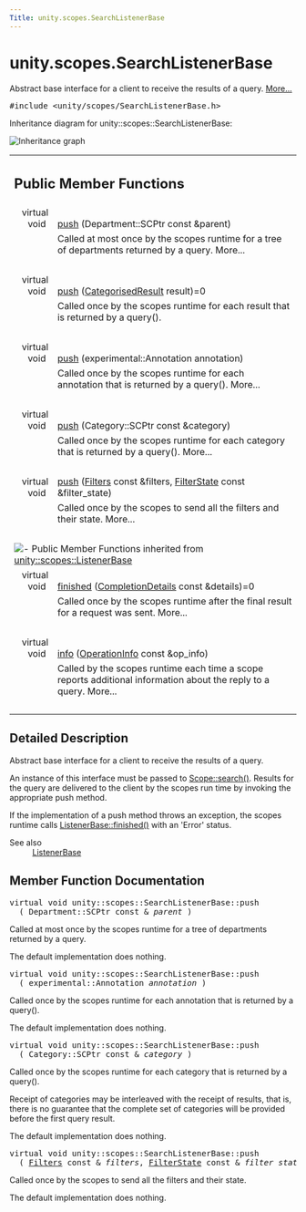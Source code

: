 ```yaml
---
Title: unity.scopes.SearchListenerBase
---
```


# unity.scopes.SearchListenerBase

<p>Abstract base interface for a client to receive the results of a query.  
<a href="#details">More...</a></p>
<p><pre class="cpp">#include &lt;unity/scopes/SearchListenerBase.h&gt;</pre></p>

<p>Inheritance diagram for unity::scopes::SearchListenerBase:</p>

<img src="../../../../media/classunity_1_1scopes_1_1_search_listener_base__inherit__graph.png" border="0" alt="Inheritance graph"/>

<table class="memberdecls">
<tr class="heading"><td colspan="2"><h2 class="groupheader">
Public Member Functions</h2></td></tr>
<tr class="memitem:a93ba33c6e1a0064ac9756134ccb11705"><td class="memItemLeft" align="right" valign="top">virtual void&#160;</td><td class="memItemRight" valign="bottom"><a class="el" href="#a93ba33c6e1a0064ac9756134ccb11705">push</a> (Department::SCPtr const &amp;parent)</td></tr>
<tr class="memdesc:a93ba33c6e1a0064ac9756134ccb11705"><td class="mdescLeft">&#160;</td><td class="mdescRight">Called at most once by the scopes runtime for a tree of departments returned by a query.  More...<br /></td></tr>
<tr class="separator:a93ba33c6e1a0064ac9756134ccb11705"><td class="memSeparator" colspan="2">&#160;</td></tr>
<tr class="memitem:a3ebd3e8be67824c7a34068da6075bd99"><td class="memItemLeft" align="right" valign="top">
virtual void&#160;</td><td class="memItemRight" valign="bottom"><a class="el" href="#a3ebd3e8be67824c7a34068da6075bd99">push</a> (<a class="el" href="unity.scopes.CategorisedResult.md">CategorisedResult</a> result)=0</td></tr>
<tr class="memdesc:a3ebd3e8be67824c7a34068da6075bd99"><td class="mdescLeft">&#160;</td><td class="mdescRight">Called once by the scopes runtime for each result that is returned by a query(). <br /></td></tr>
<tr class="separator:a3ebd3e8be67824c7a34068da6075bd99"><td class="memSeparator" colspan="2">&#160;</td></tr>
<tr class="memitem:ab96864e4b3d6718e4b87b81aa14657e3"><td class="memItemLeft" align="right" valign="top">virtual void&#160;</td><td class="memItemRight" valign="bottom"><a class="el" href="#ab96864e4b3d6718e4b87b81aa14657e3">push</a> (experimental::Annotation annotation)</td></tr>
<tr class="memdesc:ab96864e4b3d6718e4b87b81aa14657e3"><td class="mdescLeft">&#160;</td><td class="mdescRight">Called once by the scopes runtime for each annotation that is returned by a query().  More...<br /></td></tr>
<tr class="separator:ab96864e4b3d6718e4b87b81aa14657e3"><td class="memSeparator" colspan="2">&#160;</td></tr>
<tr class="memitem:af246bd38c8ba9cec36dfae3d0607dbfc"><td class="memItemLeft" align="right" valign="top">virtual void&#160;</td><td class="memItemRight" valign="bottom"><a class="el" href="#af246bd38c8ba9cec36dfae3d0607dbfc">push</a> (Category::SCPtr const &amp;category)</td></tr>
<tr class="memdesc:af246bd38c8ba9cec36dfae3d0607dbfc"><td class="mdescLeft">&#160;</td><td class="mdescRight">Called once by the scopes runtime for each category that is returned by a query().  More...<br /></td></tr>
<tr class="separator:af246bd38c8ba9cec36dfae3d0607dbfc"><td class="memSeparator" colspan="2">&#160;</td></tr>
<tr class="memitem:ac7904ac1f83fe60cddc8f08c6e7d971b"><td class="memItemLeft" align="right" valign="top">virtual void&#160;</td><td class="memItemRight" valign="bottom"><a class="el" href="#ac7904ac1f83fe60cddc8f08c6e7d971b">push</a> (<a class="el" href="unity.scopes.md#adab58c13cf604e0e64bd6b1a745364d3">Filters</a> const &amp;filters, <a class="el" href="unity.scopes.FilterState.md">FilterState</a> const &amp;filter_state)</td></tr>
<tr class="memdesc:ac7904ac1f83fe60cddc8f08c6e7d971b"><td class="mdescLeft">&#160;</td><td class="mdescRight">Called once by the scopes to send all the filters and their state.  More...<br /></td></tr>
<tr class="separator:ac7904ac1f83fe60cddc8f08c6e7d971b"><td class="memSeparator" colspan="2">&#160;</td></tr>
<tr class="inherit_header pub_methods_classunity_1_1scopes_1_1_listener_base"><td colspan="2" onclick="javascript:toggleInherit('pub_methods_classunity_1_1scopes_1_1_listener_base')"><img src="../../../../media/closed.png" alt="-"/>&#160;Public Member Functions inherited from <a class="el" href="unity.scopes.ListenerBase.md">unity::scopes::ListenerBase</a></td></tr>
<tr class="memitem:afb44937749b61c9e3ebfa20ec6e4634b inherit pub_methods_classunity_1_1scopes_1_1_listener_base"><td class="memItemLeft" align="right" valign="top">virtual void&#160;</td><td class="memItemRight" valign="bottom"><a class="el" href="unity.scopes.ListenerBase.md#afb44937749b61c9e3ebfa20ec6e4634b">finished</a> (<a class="el" href="unity.scopes.CompletionDetails.md">CompletionDetails</a> const &amp;details)=0</td></tr>
<tr class="memdesc:afb44937749b61c9e3ebfa20ec6e4634b inherit pub_methods_classunity_1_1scopes_1_1_listener_base"><td class="mdescLeft">&#160;</td><td class="mdescRight">Called once by the scopes runtime after the final result for a request was sent.  More...<br /></td></tr>
<tr class="separator:afb44937749b61c9e3ebfa20ec6e4634b inherit pub_methods_classunity_1_1scopes_1_1_listener_base"><td class="memSeparator" colspan="2">&#160;</td></tr>
<tr class="memitem:a3b38fa642754142f40968f3ff8d1bdc8 inherit pub_methods_classunity_1_1scopes_1_1_listener_base"><td class="memItemLeft" align="right" valign="top">virtual void&#160;</td><td class="memItemRight" valign="bottom"><a class="el" href="unity.scopes.ListenerBase.md#a3b38fa642754142f40968f3ff8d1bdc8">info</a> (<a class="el" href="unity.scopes.OperationInfo.md">OperationInfo</a> const &amp;op_info)</td></tr>
<tr class="memdesc:a3b38fa642754142f40968f3ff8d1bdc8 inherit pub_methods_classunity_1_1scopes_1_1_listener_base"><td class="mdescLeft">&#160;</td><td class="mdescRight">Called by the scopes runtime each time a scope reports additional information about the reply to a query.  More...<br /></td></tr>
<tr class="separator:a3b38fa642754142f40968f3ff8d1bdc8 inherit pub_methods_classunity_1_1scopes_1_1_listener_base"><td class="memSeparator" colspan="2">&#160;</td></tr>
</table>
<a name="details" id="details"></a><h2 class="groupheader">Detailed Description</h2>
<p>Abstract base interface for a client to receive the results of a query. </p>
<p>An instance of this interface must be passed to <a class="el" href="unity.scopes.Scope.md#a09976690ca801ecada50687df6046a29" title="Initiates a search query. ">Scope::search()</a>. Results for the query are delivered to the client by the scopes run time by invoking the appropriate push method.</p>
<p>If the implementation of a push method throws an exception, the scopes runtime calls <a class="el" href="unity.scopes.ListenerBase.md#afb44937749b61c9e3ebfa20ec6e4634b" title="Called once by the scopes runtime after the final result for a request was sent. ">ListenerBase::finished()</a> with an 'Error' status.</p>
<dl class="section see"><dt>See also</dt><dd><a class="el" href="unity.scopes.ListenerBase.md" title="Abstract base class to be notified of request completion (such as a query or activation request)...">ListenerBase</a> </dd></dl>
<h2 class="groupheader">Member Function Documentation</h2>

<pre class="cpp">
virtual void unity::scopes::SearchListenerBase::push
  ( Department::SCPtr const & <em>parent</em> )
</pre>

<p>Called at most once by the scopes runtime for a tree of departments returned by a query. </p>

<p>The default implementation does nothing. </p>


<pre class="cpp">
virtual void unity::scopes::SearchListenerBase::push
  ( experimental::Annotation <em>annotation</em> )
</pre>

<p>Called once by the scopes runtime for each annotation that is returned by a query().</p>
<p>The default implementation does nothing. </p>



<pre class="cpp">
virtual void unity::scopes::SearchListenerBase::push
  ( Category::SCPtr const & <em>category</em> )
</pre>

<p>Called once by the scopes runtime for each category that is returned by a query(). </p>

<p>Receipt of categories may be interleaved with the receipt of results, that is, there is no guarantee that the complete set of categories will be provided before the first query result.</p>
<p>The default implementation does nothing. </p>


<pre class="cpp">
virtual void unity::scopes::SearchListenerBase::push </td>
  ( <a class="el" href="unity.scopes.md#adab58c13cf604e0e64bd6b1a745364d3">Filters</a> const & <em>filters</em>, <a class="el" href="unity.scopes.FilterState.md">FilterState</a> const & <em>filter_state</em> )
</pre>

<p>Called once by the scopes to send all the filters and their state. </p>
<p>The default implementation does nothing. </p>

